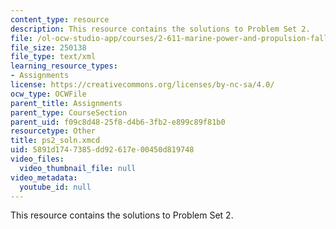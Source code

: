 ```yaml
---
content_type: resource
description: This resource contains the solutions to Problem Set 2.
file: /ol-ocw-studio-app/courses/2-611-marine-power-and-propulsion-fall-2006/5891d1747385dd92617e00450d819748_ps2_soln.xmcd
file_size: 250138
file_type: text/xml
learning_resource_types:
- Assignments
license: https://creativecommons.org/licenses/by-nc-sa/4.0/
ocw_type: OCWFile
parent_title: Assignments
parent_type: CourseSection
parent_uid: f09c8d48-25f8-d4b6-3fb2-e899c89f81b0
resourcetype: Other
title: ps2_soln.xmcd
uid: 5891d174-7385-dd92-617e-00450d819748
video_files:
  video_thumbnail_file: null
video_metadata:
  youtube_id: null
---
```

This resource contains the solutions to Problem Set 2.